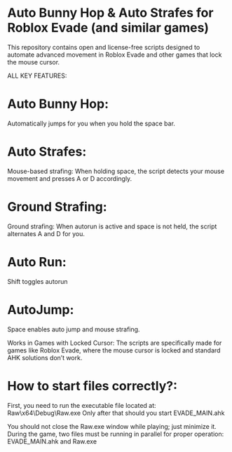 # Auto Bunny Hop & Auto Strafes for Roblox Evade (and similar games)

This repository contains open and license-free scripts designed to automate advanced movement in Roblox Evade and other games that lock the mouse cursor.

ALL KEY FEATURES:
# Auto Bunny Hop:
Automatically jumps for you when you hold the space bar.

# Auto Strafes:
Mouse-based strafing: When holding space, the script detects your mouse movement and presses A or D accordingly.

# Ground Strafing:
Ground strafing: When autorun is active and space is not held, the script alternates A and D for you.

# Auto Run:
Shift toggles autorun

# AutoJump:
Space enables auto jump and mouse strafing.

Works in Games with Locked Cursor:
The scripts are specifically made for games like Roblox Evade, where the mouse cursor is locked and standard AHK solutions don’t work.

# How to start files correctly?:
First, you need to run the executable file located at: Raw\x64\Debug\Raw.exe
Only after that should you start EVADE_MAIN.ahk

You should not close the Raw.exe window while playing; just minimize it. During the game, two files must be running in parallel for proper operation: EVADE_MAIN.ahk and Raw.exe
